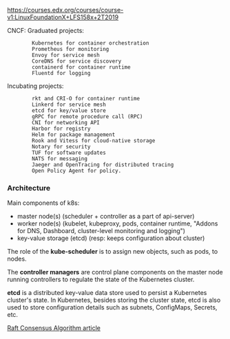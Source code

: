 https://courses.edx.org/courses/course-v1:LinuxFoundationX+LFS158x+2T2019

CNCF:
Graduated projects:

            Kubernetes for container orchestration
            Prometheus for monitoring
            Envoy for service mesh
            CoreDNS for service discovery
            containerd for container runtime
            Fluentd for logging

Incubating projects:

            rkt and CRI-O for container runtime
            Linkerd for service mesh
            etcd for key/value store
            gRPC for remote procedure call (RPC)
            CNI for networking API
            Harbor for registry
            Helm for package management
            Rook and Vitess for cloud-native storage
            Notary for security
            TUF for software updates
            NATS for messaging
            Jaeger and OpenTracing for distributed tracing
            Open Policy Agent for policy.

### Architecture

Main components of k8s:
  - master node(s) (scheduler + controller as a part of api-server)
  - worker node(s) (kubelet, kubeproxy, pods, container runtime, "Addons for DNS, Dashboard, cluster-level monitoring and logging")
  - key-value storage (etcd) (resp: keeps configuration about cluster)

The role of the **kube-scheduler** is to assign new objects, such as pods, to nodes.

The **controller managers** are control plane components on the master node running controllers to regulate the state of the Kubernetes cluster.

**etcd** is a distributed key-value data store used to persist a Kubernetes cluster's state.
In Kubernetes, besides storing the cluster state, etcd is also used to store configuration details such as subnets, ConfigMaps, Secrets, etc.

[Raft Consensus Algorithm article](https://web.stanford.edu/~ouster/cgi-bin/papers/raft-atc14)

